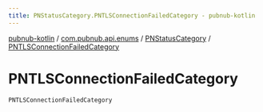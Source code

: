 ```yaml
---
title: PNStatusCategory.PNTLSConnectionFailedCategory - pubnub-kotlin
---
```


[pubnub-kotlin](../../index.html) / [com.pubnub.api.enums](../index.html) / [PNStatusCategory](index.html) / [PNTLSConnectionFailedCategory](./-p-n-t-l-s-connection-failed-category.html)

# PNTLSConnectionFailedCategory

`PNTLSConnectionFailedCategory`